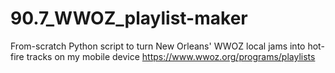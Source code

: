 # 90.7_WWOZ_playlist-maker
From-scratch Python script to turn New Orleans' WWOZ local jams into hot-fire tracks on my mobile device https://www.wwoz.org/programs/playlists

